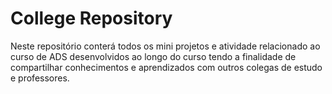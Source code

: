 # College Repository

Neste repositório conterá todos os mini projetos e atividade relacionado ao curso de ADS
desenvolvidos ao longo do curso tendo a finalidade de compartilhar conhecimentos e aprendizados com
outros colegas de estudo e professores.